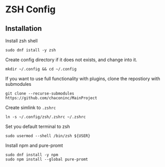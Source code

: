 # ZSH Config
## Installation

Install zsh shell
```shell
sudo dnf istall -y zsh
```

Create config directory if it does not exists, and change into it.
```shell
mkdir ~/.config && cd ~/.config
```

If you want to use full functionality with plugins, clone the repostiory with submodules
```shell
git clone --recurse-submodules https://github.com/chaconinc/MainProject
```

Create simlink to `.zshrc`
```shell
ln -s ~/.config/zsh/.zshrc ~/.zshrc
```

Set you default terminal to zsh
```shell
sudo usermod --shell /bin/zsh ${USER}
```

Install npm and pure-promt
```shell
sudo dnf install -y npm
sudo npm install --global pure-promt
```
